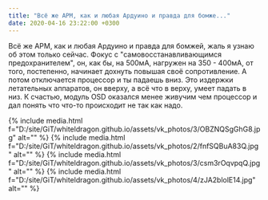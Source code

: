 ```yaml
---
title: "Всё же APM, как и любая Ардуино и правда для бомже..."
date: 2020-04-16 23:22:00 +0300
---
```


Всё же APM, как и любая Ардуино и правда для бомжей, жаль я узнаю об этом только сейчас. Фокус с "самовосстанавливающимся предохранителем", он, как бы, на 500мА, нагружен на 350 - 400мА, от того, постепенно, начинает дохнуть повышая своё сопротивление. А потом отключается процессор и ты падаешь вниз. Это издержки летательных аппаратов, он вверху, а всё что в верху, умеет падать в низ. К счастью, модуль OSD оказался менее живучим чем процессор и дал понять что что-то происходит не так как надо.


{% include media.html f="D:/site/GiT/whiteldragon.github.io/assets/vk_photos/3/OBZNQSgGhG8.jpg" alt="" %}
{% include media.html f="D:/site/GiT/whiteldragon.github.io/assets/vk_photos/2/fnfSQBuA83Q.jpg" alt="" %}
{% include media.html f="D:/site/GiT/whiteldragon.github.io/assets/vk_photos/3/csm3rOqvpqQ.jpg" alt="" %}
{% include media.html f="D:/site/GiT/whiteldragon.github.io/assets/vk_photos/4/zJA2blolE14.jpg" alt="" %}
